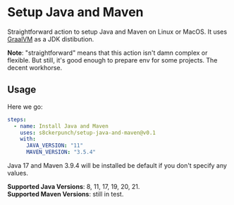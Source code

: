 # Setup Java and Maven

Straightforward action to setup Java and Maven on Linux or MacOS. It uses [GraalVM](https://github.com/graalvm) as a JDK distibution.<br>

**Note**: "straightforward" means that this action isn't damn complex or flexible. But still, it's good enough to prepare env for some projects. The decent workhorse.

## Usage

Here we go:

```yaml
steps:
  - name: Install Java and Maven
    uses: s8ckerpunch/setup-java-and-maven@v0.1
    with:
      JAVA_VERSION: "11"
      MAVEN_VERSION: "3.5.4"
```

Java 17 and Maven 3.9.4 will be installed be default if you don't specify any values.

**Supported Java Versions**: 8, 11, 17, 19, 20, 21.</br>
**Supported Maven Versions**: still in test.

